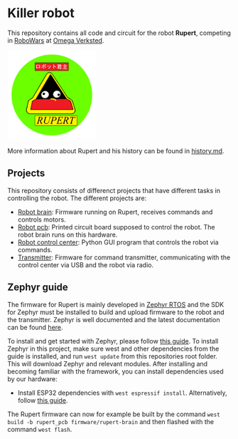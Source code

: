 # Killer robot

This repository contains all code and circuit for the robot **Rupert**, competing in [RoboWars](https://omegav.no/robotkrig) at [Omega Verksted](https://omegav.no/).

<img rupert_logo src=./images/rupert_logo.png width=200>

More information about Rupert and his history can be found in [history.md](./history.md).


## Projects

This repository consists of differenct projects that have different tasks in controlling the robot.
The different projects are:
- [Robot brain](./firmware/rupert-brain/): Firmware running on Rupert, receives commands and controls motors.
- [Robot pcb](./robot-pcb/): Printed circuit board supposed to control the robot. The robot brain runs on this hardware.
- [Robot control center](./control-center/): Python GUI program that controls the robot via commands.
- [Transmitter](./firmware/transmitter): Firmware for command transmitter, communicating with the control center via USB and the robot via radio.


## Zephyr guide

The firmware for Rupert is mainly developed in [Zephyr RTOS](https://www.zephyrproject.org/) and the SDK for Zephyr must be installed to build and upload firmware to the robot and the transmitter.
Zephyr is well documented and the latest documentation can be found [here](https://docs.zephyrproject.org/latest/index.html).

To install and get started with Zephyr, please follow [this guide](https://docs.zephyrproject.org/latest/develop/getting_started/index.html).
To install Zephyr in this project, make sure west and other dependencies from the guide is installed, and run `west update` from this repositories root folder. This will download Zephyr and relevant modules.
After installing and becoming familiar with the framework, you can install dependencies used by our hardware:
- Install ESP32 dependencies with `west espressif install`. Alternatively, follow [this guide](https://www.zephyrproject.org/zephyr-rtos-on-esp32/).

The Rupert firmware can now for example be built by the command `west build -b rupert_pcb firmware/rupert-brain` and then flashed with the command `west flash`.
